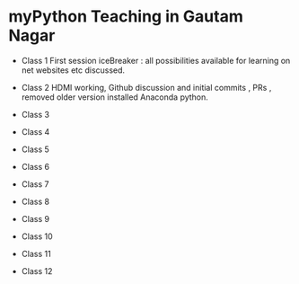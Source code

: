 # myPython  Teaching in Gautam Nagar 

- Class 1 First session iceBreaker : all possibilities available for learning on net websites etc discussed. 
- Class 2 HDMI working, Github discussion and initial commits , PRs , removed older version installed Anaconda python. 
- Class 3 
- Class 4 

- Class 5 
- Class 6 
- Class 7 
- Class 8 

- Class 9 
- Class 10
- Class 11 
- Class 12 

